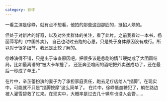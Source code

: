 ```yaml
---
category: 影评
---
```

一看主演是徐峥，就有点不想看，他拍的那些这囧那囧的，挺招人烦的。

但处于对新片的好奇，以及对外卖群体的关注，看了此片。之前我看过一本书，杨丽萍写的《中国外卖》，
自己也动过去跑的心思，只是处于身体原因没有成行。所以对于很多细节，我还是比较了解的。

徐峥演得不错，只是出于审查原因吧，把很多该是悲剧的情节硬拗成了大团圆结局，比如最离谱的“被大卡车撞了，
还狂奔至喧闹的酒吧把外卖送成功了，还在最后一秒成了单王。”

在片中，辛芷蕾扮演的妻子为了承担家庭责任，跑去足疗店给人“捏脚”。在现实中，可能就不只是“捏脚按摩”这么简单了。
在片中，徐峥低血糖犯了，躺在路边被人灌雪碧救了过来。在现实中，大概率是过去几十辆车也没人会管……
